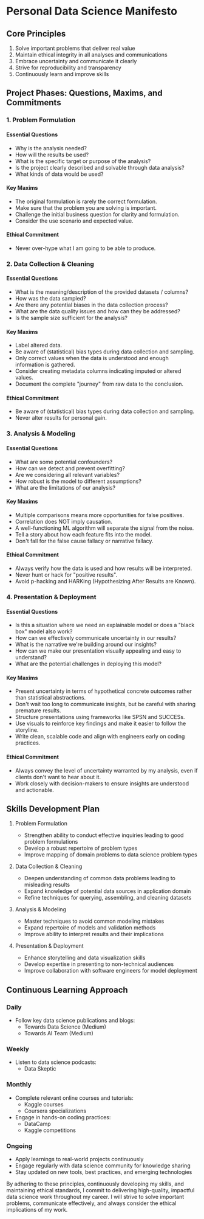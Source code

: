 # Personal Data Science Manifesto

## Core Principles

1. Solve important problems that deliver real value
2. Maintain ethical integrity in all analyses and communications 
3. Embrace uncertainty and communicate it clearly
4. Strive for reproducibility and transparency
5. Continuously learn and improve skills

## Project Phases: Questions, Maxims, and Commitments

### 1. Problem Formulation

#### Essential Questions
- Why is the analysis needed?
- How will the results be used?
- What is the specific target or purpose of the analysis?
- Is the project clearly described and solvable through data analysis?
- What kinds of data would be used?

#### Key Maxims
- The original formulation is rarely the correct formulation.
- Make sure that the problem you are solving is important.
- Challenge the initial business question for clarity and formulation.
- Consider the use scenario and expected value.

#### Ethical Commitment
- Never over-hype what I am going to be able to produce.

### 2. Data Collection & Cleaning

#### Essential Questions
- What is the meaning/description of the provided datasets / columns?
- How was the data sampled?
- Are there any potential biases in the data collection process?
- What are the data quality issues and how can they be addressed?
- Is the sample size sufficient for the analysis?

#### Key Maxims
- Label altered data.
- Be aware of (statistical) bias types during data collection and sampling.
- Only correct values when the data is understood and enough information is gathered.
- Consider creating metadata columns indicating imputed or altered values.
- Document the complete "journey" from raw data to the conclusion.

#### Ethical Commitment
- Be aware of (statistical) bias types during data collection and sampling.
- Never alter results for personal gain.

### 3. Analysis & Modeling

#### Essential Questions
- What are some potential confounders?
- How can we detect and prevent overfitting?
- Are we considering all relevant variables?
- How robust is the model to different assumptions?
- What are the limitations of our analysis?

#### Key Maxims
- Multiple comparisons means more opportunities for false positives.
- Correlation does NOT imply causation.
- A well-functioning ML algorithm will separate the signal from the noise.
- Tell a story about how each feature fits into the model.
- Don't fall for the false cause fallacy or narrative fallacy.

#### Ethical Commitment
- Always verify how the data is used and how results will be interpreted.
- Never hunt or hack for "positive results".
- Avoid p-hacking and HARKing (Hypothesizing After Results are Known).

### 4. Presentation & Deployment

#### Essential Questions
- Is this a situation where we need an explainable model or does a "black box" model also work?
- How can we effectively communicate uncertainty in our results?
- What is the narrative we're building around our insights?
- How can we make our presentation visually appealing and easy to understand?
- What are the potential challenges in deploying this model?

#### Key Maxims
- Present uncertainty in terms of hypothetical concrete outcomes rather than statistical abstractions.
- Don't wait too long to communicate insights, but be careful with sharing premature results.
- Structure presentations using frameworks like SPSN and SUCCESs.
- Use visuals to reinforce key findings and make it easier to follow the storyline.
- Write clean, scalable code and align with engineers early on coding practices.

#### Ethical Commitment
- Always convey the level of uncertainty warranted by my analysis, even if clients don't want to hear about it.
- Work closely with decision-makers to ensure insights are understood and actionable.

## Skills Development Plan

1. Problem Formulation
   - Strengthen ability to conduct effective inquiries leading to good problem formulations
   - Develop a robust repertoire of problem types
   - Improve mapping of domain problems to data science problem types

2. Data Collection & Cleaning
   - Deepen understanding of common data problems leading to misleading results
   - Expand knowledge of potential data sources in application domain
   - Refine techniques for querying, assembling, and cleaning datasets

3. Analysis & Modeling  
   - Master techniques to avoid common modeling mistakes
   - Expand repertoire of models and validation methods
   - Improve ability to interpret results and their implications

4. Presentation & Deployment
   - Enhance storytelling and data visualization skills
   - Develop expertise in presenting to non-technical audiences
   - Improve collaboration with software engineers for model deployment

## Continuous Learning Approach

### Daily
- Follow key data science publications and blogs:
  - Towards Data Science (Medium)
  - Towards AI Team (Medium)

### Weekly
- Listen to data science podcasts:
  - Data Skeptic

### Monthly
- Complete relevant online courses and tutorials:
  - Kaggle courses
  - Coursera specializations
- Engage in hands-on coding practices:
  - DataCamp
  - Kaggle competitions

### Ongoing
- Apply learnings to real-world projects continuously
- Engage regularly with data science community for knowledge sharing
- Stay updated on new tools, best practices, and emerging technologies

By adhering to these principles, continuously developing my skills, and maintaining ethical standards, I commit to delivering high-quality, impactful data science work throughout my career. I will strive to solve important problems, communicate effectively, and always consider the ethical implications of my work.